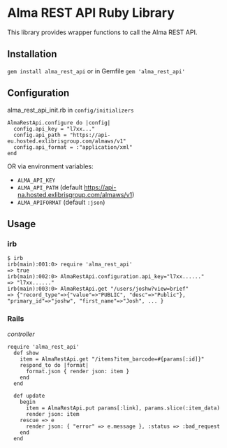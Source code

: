# Alma REST API Ruby Library

This library provides wrapper functions to call the Alma REST API.

## Installation
`gem install alma_rest_api`
or in Gemfile
`gem 'alma_rest_api'`

## Configuration
alma_rest_api_init.rb in `config/initializers`
```
AlmaRestApi.configure do |config|
  config.api_key = "l7xx..."
  config.api_path = "https://api-eu.hosted.exlibrisgroup.com/almaws/v1"
  config.api_format = :"application/xml"
end
```

OR via environment variables:
* `ALMA_API_KEY`  
* `ALMA_API_PATH` (default https://api-na.hosted.exlibrisgroup.com/almaws/v1)
* `ALMA_APIFORMAT` (default `:json`)

## Usage

### irb

```
$ irb
irb(main):001:0> require 'alma_rest_api'
=> true
irb(main):002:0> AlmaRestApi.configuration.api_key="l7xx......"
=> "l7xx......"
irb(main):003:0> AlmaRestApi.get "/users/joshw?view=brief"
=> {"record_type"=>{"value"=>"PUBLIC", "desc"=>"Public"}, "primary_id"=>"joshw", "first_name"=>"Josh", ... }
```

### Rails

*controller*
```
require 'alma_rest_api'
  def show
    item = AlmaRestApi.get "/items?item_barcode=#{params[:id]}"
    respond_to do |format|
      format.json { render json: item }
    end
  end

  def update
    begin
      item = AlmaRestApi.put params[:link], params.slice(:item_data)
      render json: item
    rescue => e
      render json: { "error" => e.message }, :status => :bad_request
    end
  end  
```